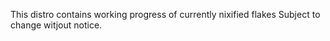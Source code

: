 This distro contains working progress of currently nixified flakes
Subject to change witjout notice. 

